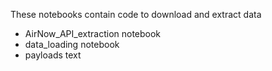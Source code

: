 These notebooks contain code to download and extract data 
- AirNow_API_extraction notebook
- data_loading notebook
- payloads text
